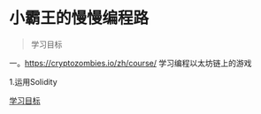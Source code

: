 # 小霸王的慢慢编程路

> 学习目标

一。https://cryptozombies.io/zh/course/ 学习编程以太坊链上的游戏

1.运用Solidity

[学习目标](guide)
